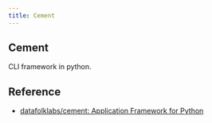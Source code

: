 ```yaml
---
title: Cement
---
```


## Cement
CLI framework in python.

## Reference
* [datafolklabs/cement: Application Framework for Python](https://github.com/datafolklabs/cement)
